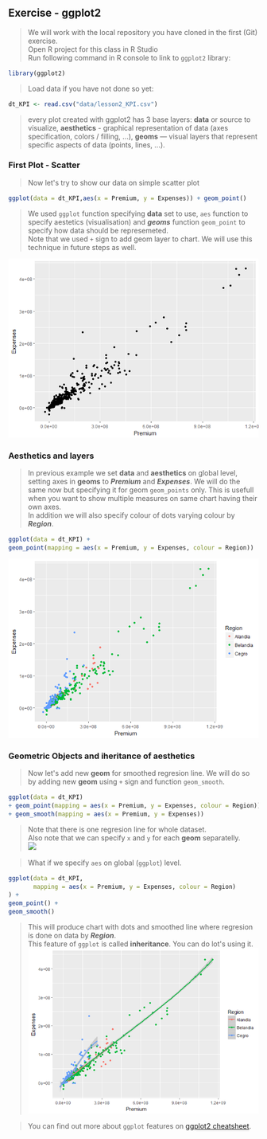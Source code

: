 ## Exercise - ggplot2
> We will work with the local repository you have cloned in the first (Git) exercise.  
> Open R project for this class in R Studio  
> Run following command in R console to link to `ggplot2` library:
``` r
library(ggplot2)
```
> Load data if you have not done so yet:
``` r
dt_KPI <- read.csv("data/lesson2_KPI.csv")
```
> every plot created with ggplot2 has 3 base layers:
**data** or source to visualize,
**aesthetics** - graphical representation of data (axes specification, colors / filling, ...),
**geoms**  — visual layers that represent specific aspects of data (points, lines, ...).

### First Plot - Scatter
> Now let's try to show our data on simple scatter plot  
``` r
ggplot(data = dt_KPI,aes(x = Premium, y = Expenses)) + geom_point()
```
> We used `ggplot` function specifying **data** set to use, `aes` function to specify aestetics (visualisation) and ***geoms*** function `geom_point` to specify how data should be represemeted.  
> Note that we used `+` sign to add geom layer to chart. We will use this technique in future steps as well.  

![](../Support/About_tidyverse_files/figure-markdown_github-ascii_identifiers/unnamed-chunk-11-1.png)

### Aesthetics and layers
> In previous example we set **data** and **aesthetics** on global level, setting axes in **geoms** to ***Premium*** and ***Expenses***. We will do the same now but specifying it for geom `geom_points` only. This is usefull when you want to show multiple measures on same chart having their own axes.  
> In addition we will also specify colour of dots varying colour by ***Region***.  
``` r
ggplot(data = dt_KPI) +
geom_point(mapping = aes(x = Premium, y = Expenses, colour = Region))
```

![](../Support/About_tidyverse_files/figure-markdown_github-ascii_identifiers/unnamed-chunk-12-1.png)

### Geometric Objects and iheritance of aesthetics
> Now let's add new **geom** for smoothed regresion line. We will do so by adding new **geom** using `+` sign and function `geom_smooth`.  
> 
``` r
ggplot(data = dt_KPI)
+ geom_point(mapping = aes(x = Premium, y = Expenses, colour = Region))
+ geom_smooth(mapping = aes(x = Premium, y = Expenses))
````
> Note that there is one regresion line for whole dataset.  
> Also note that we can specify `x` and `y` for each **geom** separatelly.  
![](../Support/About_tidyverse_files/figure-markdown_github-ascii_identifiers/unnamed-chunk-14-1.png)

> What if we specify `aes` on global (`ggplot`) level.
``` r
ggplot(data = dt_KPI,
       mapping = aes(x = Premium, y = Expenses, colour = Region)
) +
geom_point() +
geom_smooth()
```
> This will produce chart with dots and smoothed line where regresion is done on data by ***Region***.  
> This feature of `ggplot` is called **inheritance**. You can do lot's using it.  
![](../Support/About_tidyverse_files/figure-markdown_github-ascii_identifiers/unnamed-chunk-13-1.png)

> You can find out more about `ggplot` features on [ggplot2 cheatsheet](https://github.com/rstudio/cheatsheets/raw/master/data-visualization-2.1.pdf).
